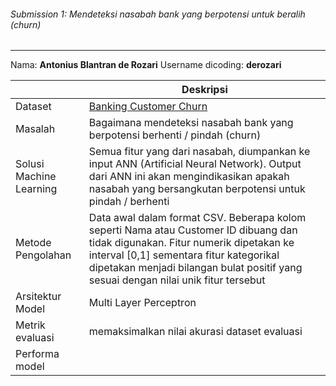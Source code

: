 ###### Submission 1: Mendeteksi nasabah bank yang berpotensi untuk beralih (churn)
***
Nama: **Antonius Blantran de Rozari**
Username dicoding: **derozari**

|         | Deskripsi |
| ------- | --------- |
| Dataset | [Banking Customer Churn](https://www.kaggle.com/datasets/barelydedicated/bank-customer-churn-modeling)    |
| Masalah  | Bagaimana mendeteksi nasabah bank yang berpotensi berhenti / pindah (churn) |
| Solusi Machine Learning     | Semua fitur yang dari nasabah, diumpankan ke input ANN (Artificial Neural Network). Output dari ANN ini akan mengindikasikan apakah nasabah yang bersangkutan berpotensi untuk pindah / berhenti           |
| Metode Pengolahan     |  Data awal dalam format CSV. Beberapa kolom seperti Nama atau Customer ID dibuang dan tidak digunakan. Fitur numerik dipetakan ke interval \[0,1\] sementara fitur kategorikal dipetakan menjadi bilangan bulat positif yang sesuai dengan nilai unik fitur tersebut        |
| Arsitektur Model      |    Multi Layer Perceptron       |
| Metrik evaluasi      |    memaksimalkan nilai akurasi dataset evaluasi      |
| Performa model      |           |


